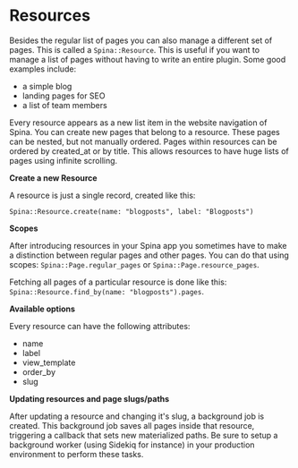 # Resources

Besides the regular list of pages you can also manage a different set of pages. This is called a `Spina::Resource`. This is useful if you want to manage a list of pages without having to write an entire plugin. Some good examples include:

- a simple blog
- landing pages for SEO
- a list of team members

Every resource appears as a new list item in the website navigation of Spina. You can create new pages that belong to a resource. These pages can be nested, but not manually ordered. Pages within resources can be ordered by created_at or by title. This allows resources to have huge lists of pages using infinite scrolling.

**Create a new Resource**

A resource is just a single record, created like this:

```
Spina::Resource.create(name: "blogposts", label: "Blogposts")
```

**Scopes**

After introducing resources in your Spina app you sometimes have to make a distinction between regular pages and other pages. You can do that using scopes: `Spina::Page.regular_pages` or `Spina::Page.resource_pages`.

Fetching all pages of a particular resource is done like this: `Spina::Resource.find_by(name: "blogposts").pages`.

**Available options**

Every resource can have the following attributes:

- name
- label
- view_template
- order_by
- slug

**Updating resources and page slugs/paths**

After updating a resource and changing it's slug, a background job is created. This background job saves all pages inside that resource, triggering a callback that sets new materialized paths. Be sure to setup a background worker (using Sidekiq for instance) in your production environment to perform these tasks.